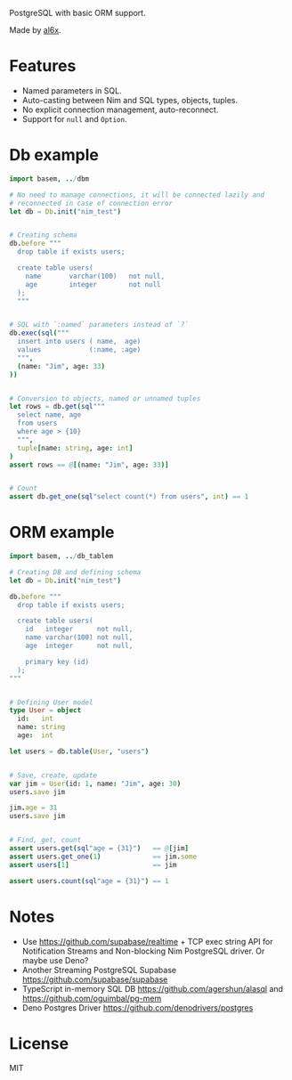 PostgreSQL with basic ORM support.

Made by [al6x](http://al6x.com).

# Features

- Named parameters in SQL.
- Auto-casting between Nim and SQL types, objects, tuples.
- No explicit connection management, auto-reconnect.
- Support for `null` and `Option`.

# Db example

```Nim
import basem, ../dbm

# No need to manage connections, it will be connected lazily and
# reconnected in case of connection error
let db = Db.init("nim_test")


# Creating schema
db.before """
  drop table if exists users;

  create table users(
    name       varchar(100)   not null,
    age        integer        not null
  );
  """


# SQL with `:named` parameters instead of `?`
db.exec(sql("""
  insert into users ( name,  age)
  values            (:name, :age)
  """,
  (name: "Jim", age: 33)
))


# Conversion to objects, named or unnamed tuples
let rows = db.get(sql"""
  select name, age
  from users
  where age > {10}
  """,
  tuple[name: string, age: int]
)
assert rows == @[(name: "Jim", age: 33)]


# Count
assert db.get_one(sql"select count(*) from users", int) == 1
```

# ORM example

```Nim
import basem, ../db_tablem

# Creating DB and defining schema
let db = Db.init("nim_test")

db.before """
  drop table if exists users;

  create table users(
    id   integer      not null,
    name varchar(100) not null,
    age  integer      not null,

    primary key (id)
  );
"""


# Defining User model
type User = object
  id:   int
  name: string
  age:  int

let users = db.table(User, "users")


# Save, create, update
var jim = User(id: 1, name: "Jim", age: 30)
users.save jim

jim.age = 31
users.save jim


# Find, get, count
assert users.get(sql"age = {31}")   == @[jim]
assert users.get_one(1)             == jim.some
assert users[1]                     == jim

assert users.count(sql"age = {31}") == 1
```


# Notes

- Use https://github.com/supabase/realtime + TCP exec string API for Notification Streams and
  Non-blocking Nim PostgreSQL driver. Or maybe use Deno?
- Another Streaming PostgreSQL Supabase https://github.com/supabase/supabase
- TypeScript in-memory SQL DB https://github.com/agershun/alasql and https://github.com/oguimbal/pg-mem
- Deno Postgres Driver https://github.com/denodrivers/postgres

# License

MIT